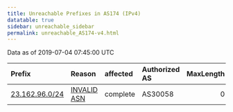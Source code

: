 ```yaml
---
title: Unreachable Prefixes in AS174 (IPv4)
datatable: true
sidebar: unreachable_sidebar
permalink: unreachable_AS174-v4.html
---
```


Data as of 2019-07-04 07:45:00 UTC


<div class="datatable-begin"></div>

| Prefix                                                 | Reason                                                                                              | affected   | Authorized AS   |   MaxLength | Anchor                           |   unreachable /24s |
|:-------------------------------------------------------|:----------------------------------------------------------------------------------------------------|:-----------|:----------------|------------:|:---------------------------------|-------------------:|
| [23.162.96.0/24](https://stat.ripe.net/23.162.96.0/24) | [INVALID ASN](https://rpki-validator.ripe.net/announcement-preview?asn=AS174&prefix=23.162.96.0/24) | complete   | AS30058         |           0 | [ARIN](unreachable_ARIN-v4.html) |                  1 |

<div class="datatable-end"></div>
